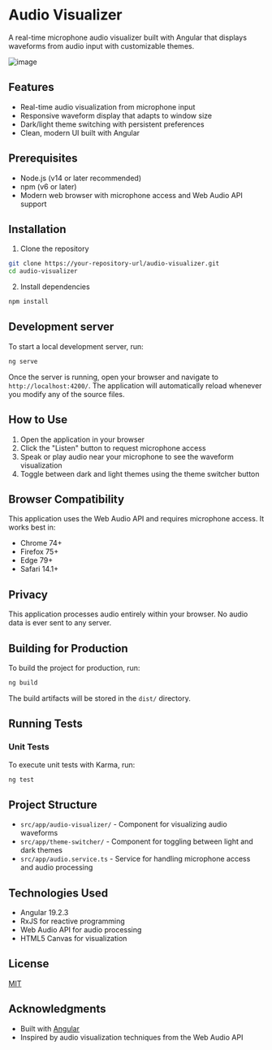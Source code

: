 # Audio Visualizer

A real-time microphone audio visualizer built with Angular that displays waveforms from audio input with customizable themes.

![image](https://github.com/user-attachments/assets/3293eb9a-b5d3-4c9f-9802-a3c08f9f202b)


## Features

- Real-time audio visualization from microphone input
- Responsive waveform display that adapts to window size
- Dark/light theme switching with persistent preferences
- Clean, modern UI built with Angular

## Prerequisites

- Node.js (v14 or later recommended)
- npm (v6 or later)
- Modern web browser with microphone access and Web Audio API support

## Installation

1. Clone the repository
```bash
git clone https://your-repository-url/audio-visualizer.git
cd audio-visualizer
```

2. Install dependencies
```bash
npm install
```

## Development server

To start a local development server, run:

```bash
ng serve
```

Once the server is running, open your browser and navigate to `http://localhost:4200/`. The application will automatically reload whenever you modify any of the source files.

## How to Use

1. Open the application in your browser
2. Click the "Listen" button to request microphone access
3. Speak or play audio near your microphone to see the waveform visualization
4. Toggle between dark and light themes using the theme switcher button

## Browser Compatibility

This application uses the Web Audio API and requires microphone access. It works best in:
- Chrome 74+
- Firefox 75+
- Edge 79+
- Safari 14.1+

## Privacy

This application processes audio entirely within your browser. No audio data is ever sent to any server.

## Building for Production

To build the project for production, run:

```bash
ng build
```

The build artifacts will be stored in the `dist/` directory.

## Running Tests

### Unit Tests

To execute unit tests with Karma, run:

```bash
ng test
```

## Project Structure

- `src/app/audio-visualizer/` - Component for visualizing audio waveforms
- `src/app/theme-switcher/` - Component for toggling between light and dark themes
- `src/app/audio.service.ts` - Service for handling microphone access and audio processing

## Technologies Used

- Angular 19.2.3
- RxJS for reactive programming
- Web Audio API for audio processing
- HTML5 Canvas for visualization

## License

[MIT](LICENSE) <!-- Add an appropriate license file to your project if you haven't already -->

## Acknowledgments

- Built with [Angular](https://angular.io/)
- Inspired by audio visualization techniques from the Web Audio API
